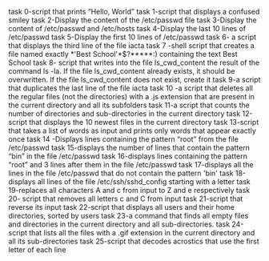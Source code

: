 
task 0-script that prints “Hello, World”
task 1-script that displays a confused smiley 
task 2-Display the content of the /etc/passwd file
task 3-Display the content of /etc/passwd and /etc/hosts
task 4-Display the last 10 lines of /etc/passwd
task 5-Display the first 10 lines of /etc/passwd
task 6- a script that displays the third line of the file iacta
task 7 -shell script that creates a file named exactly \*\'Best School\'\*$\?\*\*\*\*\*:) containing the text Best School
task 8- script that writes into the file ls_cwd_content the result of the command ls -la. If the file ls_cwd_content already exists, it should be overwritten. If the file ls_cwd_content does not exist, create it
task 9-a script that duplicates the last line of the file iacta
task 10 -a script that deletes all the regular files (not the directories) with a .js extension that are present in the current directory and all its subfolders
task 11-a script that counts the number of directories and sub-directories in the current directory
task 12-script that displays the 10 newest files in the current directory
task 13-script that takes a list of words as input and prints only words that appear exactly once
task 14 -Displays lines containing the pattern “root” from the file /etc/passwd
task 15-displays the number of lines that contain the pattern “bin” in the file /etc/passwd
task 16-displays lines containing the pattern “root” and 3 lines after them in the file /etc/passwd
task 17-displays all the lines in the file /etc/passwd that do not contain the pattern 'bin' 
task 18-displays all lines of the file /etc/ssh/sshd_config starting with a letter
task 19-replaces all characters A and c from input to Z and e respectively
task 20- script that removes all letters c and C from input
task 21-script that reverse its input
task 22-script that displays all users and their home directories, sorted by users
task 23-a command that finds all empty files and directories in the current directory and all sub-directories.
task 24-script that lists all the files with a .gif extension in the current directory and all its sub-directories
task 25-script that decodes acrostics that use the first letter of each line
